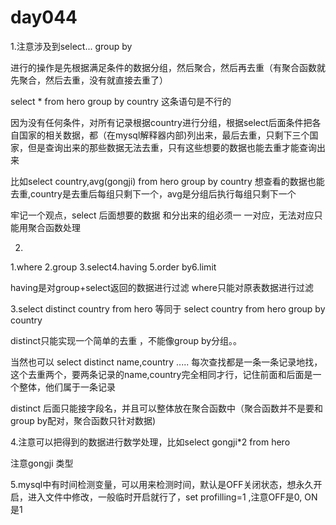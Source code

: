 # day044

1.注意涉及到select...  group by

进行的操作是先根据满足条件的数据分组，然后聚合，然后再去重（有聚合函数就先聚合，然后去重，没有就直接去重了）

select * from hero group by country 这条语句是不行的

因为没有任何条件，对所有记录根据country进行分组，根据select后面条件把各自国家的相关数据，都（在mysql解释器内部)列出来，最后去重，只剩下三个国家，但是查询出来的那些数据无法去重，只有这些想要的数据也能去重才能查询出来

比如select country,avg(gongji) from hero group by country 想查看的数据也能去重,country是去重后每组只剩下一个，avg是分组后执行每组只剩下一个

牢记一个观点，select 后面想要的数据 和分出来的组必须一 一对应，无法对应只能用聚合函数处理

2.

1.where 2.group 3.select4.having 5.order by6.limit

having是对group+select返回的数据进行过滤  where只能对原表数据进行过滤

3.select distinct country from hero 等同于 select country from hero group by country

distinct只能实现一个简单的去重 ，不能像group by分组。。

当然也可以 select distinct name,country ..... 每次查找都是一条一条记录地找，这个去重两个，要两条记录的name,country完全相同才行，记住前面和后面是一个整体，他们属于一条记录

distinct 后面只能接字段名，并且可以整体放在聚合函数中（聚合函数并不是要和group by配对，聚合函数只针对数据)

4.注意可以把得到的数据进行数学处理，比如select gongji*2 from hero

注意gongji 类型

5.mysql中有时间检测变量，可以用来检测时间，默认是OFF关闭状态，想永久开启，进入文件中修改，一般临时开启就行了，set profilling=1 ,注意OFF是0, ON是1